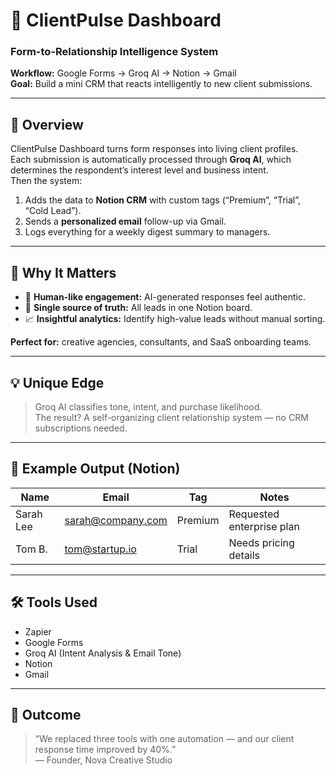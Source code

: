 # 💼 ClientPulse Dashboard
### Form-to-Relationship Intelligence System

**Workflow:** Google Forms → Groq AI → Notion → Gmail  
**Goal:** Build a mini CRM that reacts intelligently to new client submissions.

---

## 🧠 Overview
ClientPulse Dashboard turns form responses into living client profiles.  
Each submission is automatically processed through **Groq AI**, which determines the respondent’s interest level and business intent.  
Then the system:

1. Adds the data to **Notion CRM** with custom tags (“Premium”, “Trial”, “Cold Lead”).  
2. Sends a **personalized email** follow-up via Gmail.  
3. Logs everything for a weekly digest summary to managers.

---

## 🚀 Why It Matters
- 💬 **Human-like engagement:** AI-generated responses feel authentic.  
- 🧩 **Single source of truth:** All leads in one Notion board.  
- 📈 **Insightful analytics:** Identify high-value leads without manual sorting.

**Perfect for:** creative agencies, consultants, and SaaS onboarding teams.

---

## 💡 Unique Edge
> Groq AI classifies tone, intent, and purchase likelihood.  
> The result? A self-organizing client relationship system — no CRM subscriptions needed.

---

## 🧩 Example Output (Notion)
| Name | Email | Tag | Notes |
|------|--------|------|-------|
| Sarah Lee | sarah@company.com | Premium | Requested enterprise plan |
| Tom B. | tom@startup.io | Trial | Needs pricing details |

---

## 🛠️ Tools Used
- Zapier  
- Google Forms  
- Groq AI (Intent Analysis & Email Tone)  
- Notion  
- Gmail

---

## 🏁 Outcome
> “We replaced three tools with one automation — and our client response time improved by 40%.”  
> — Founder, Nova Creative Studio

